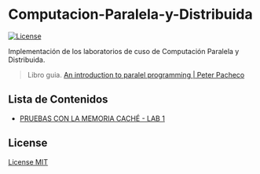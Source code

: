 # Computacion-Paralela-y-Distribuida
[![License](http://img.shields.io/:license-mit-blue.svg?style=flat-square)](http://badges.mit-license.org)

Implementación de los laboratorios de cuso de Computación Paralela y Distribuida. 
> Libro guia. [An introduction to paralel programming | Peter Pacheco](https://www.ime.usp.br/~alvaroma/ucsp/parallel/an_introduction_to_parallel_programming_-_peter_s._pacheco.pdf)

## Lista de Contenidos

* [PRUEBAS CON LA MEMORIA CACHÉ - LAB 1](#LAB-1-PRUEBAS-CON-LA-MEMORIA-CACHÉ)



## License
[License MIT](https://choosealicense.com/licenses/mit/)